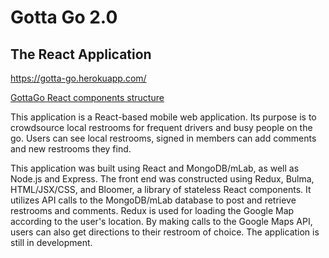 # Gotta Go 2.0
## The React Application

https://gotta-go.herokuapp.com/

[GottaGo React components structure](https://github.com/mford008/gotta-go-react/blob/master/client/public/GG2-IX-flow-components.pdf)

This application is a React-based mobile web application. Its purpose is to crowdsource local restrooms for frequent drivers and busy people on the go. Users can see local restrooms, signed in members can add comments and new restrooms they find.

This application was built using React and MongoDB/mLab, as well as Node.js and Express. The front end was constructed using Redux, Bulma, HTML/JSX/CSS, and Bloomer, a library of stateless React components. It utilizes API calls to the MongoDB/mLab database to post and retrieve restrooms and comments. Redux is used for loading the Google Map according to the user's location. By making calls to the Google Maps API, users can also get directions to their restroom of choice. The application is still in development.

